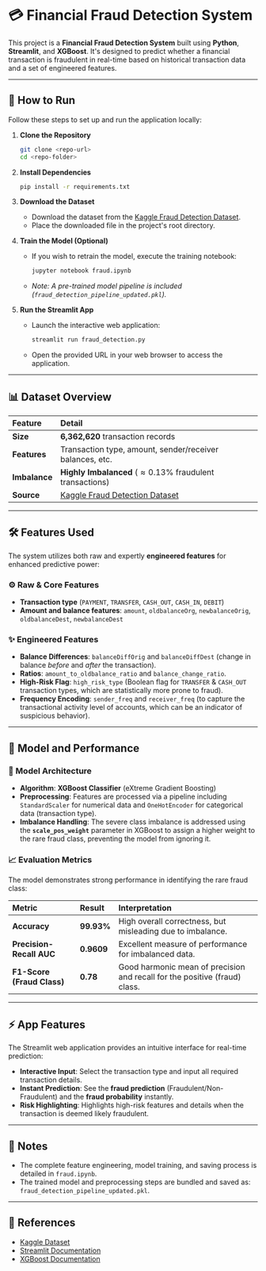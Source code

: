 # 💳 Financial Fraud Detection System

This project is a **Financial Fraud Detection System** built using **Python**, **Streamlit**, and **XGBoost**. It's designed to predict whether a financial transaction is fraudulent in real-time based on historical transaction data and a set of engineered features.

---

## 🚀 How to Run

Follow these steps to set up and run the application locally:

1.  **Clone the Repository**
    ```bash
    git clone <repo-url>
    cd <repo-folder>
    ```

2.  **Install Dependencies**
    ```bash
    pip install -r requirements.txt
    ```

3.  **Download the Dataset**
    * Download the dataset from the [Kaggle Fraud Detection Dataset](https://www.kaggle.com/datasets/amanalisiddiqui/fraud-detection-dataset?resource=download).
    * Place the downloaded file in the project's root directory.

4.  **Train the Model (Optional)**
    * If you wish to retrain the model, execute the training notebook:
        ```bash
        jupyter notebook fraud.ipynb
        ```
    * *Note: A pre-trained model pipeline is included (`fraud_detection_pipeline_updated.pkl`).*

5.  **Run the Streamlit App**
    * Launch the interactive web application:
        ```bash
        streamlit run fraud_detection.py
        ```
    * Open the provided URL in your web browser to access the application.

---

## 📊 Dataset Overview

| Feature | Detail |
| :--- | :--- |
| **Size** | **6,362,620** transaction records |
| **Features** | Transaction type, amount, sender/receiver balances, etc. |
| **Imbalance** | **Highly Imbalanced** ($\approx 0.13\%$ fraudulent transactions) |
| **Source** | [Kaggle Fraud Detection Dataset](https://www.kaggle.com/datasets/amanalisiddiqui/fraud-detection-dataset?resource=download) |

---

## 🛠 Features Used

The system utilizes both raw and expertly **engineered features** for enhanced predictive power:

### ⚙️ Raw & Core Features

* **Transaction type** (`PAYMENT`, `TRANSFER`, `CASH_OUT`, `CASH_IN`, `DEBIT`)
* **Amount and balance features**: `amount`, `oldbalanceOrg`, `newbalanceOrig`, `oldbalanceDest`, `newbalanceDest`

### ✨ Engineered Features

* **Balance Differences**: `balanceDiffOrig` and `balanceDiffDest` (change in balance *before* and *after* the transaction).
* **Ratios**: `amount_to_oldbalance_ratio` and `balance_change_ratio`.
* **High-Risk Flag**: `high_risk_type` (Boolean flag for `TRANSFER` & `CASH_OUT` transaction types, which are statistically more prone to fraud).
* **Frequency Encoding**: `sender_freq` and `receiver_freq` (to capture the transactional activity level of accounts, which can be an indicator of suspicious behavior).

---

## 🧰 Model and Performance

### 🧠 Model Architecture

* **Algorithm**: **XGBoost Classifier** (eXtreme Gradient Boosting)
* **Preprocessing**: Features are processed via a pipeline including `StandardScaler` for numerical data and `OneHotEncoder` for categorical data (transaction type).
* **Imbalance Handling**: The severe class imbalance is addressed using the **`scale_pos_weight`** parameter in XGBoost to assign a higher weight to the rare fraud class, preventing the model from ignoring it.

### 📈 Evaluation Metrics

The model demonstrates strong performance in identifying the rare fraud class:

| Metric | Result | Interpretation |
| :--- | :--- | :--- |
| **Accuracy** | **99.93%** | High overall correctness, but misleading due to imbalance. |
| **Precision-Recall AUC** | **0.9609** | Excellent measure of performance for imbalanced data. |
| **F1-Score (Fraud Class)** | **0.78** | Good harmonic mean of precision and recall for the positive (fraud) class. |

---

## ⚡ App Features

The Streamlit web application provides an intuitive interface for real-time prediction:

* **Interactive Input**: Select the transaction type and input all required transaction details.
* **Instant Prediction**: See the **fraud prediction** (Fraudulent/Non-Fraudulent) and the **fraud probability** instantly.
* **Risk Highlighting**: Highlights high-risk features and details when the transaction is deemed likely fraudulent.

---

## 📝 Notes

* The complete feature engineering, model training, and saving process is detailed in `fraud.ipynb`.
* The trained model and preprocessing steps are bundled and saved as: `fraud_detection_pipeline_updated.pkl`.

---

## 🔗 References

* [Kaggle Dataset](https://www.kaggle.com/datasets/amanalisiddiqui/fraud-detection-dataset?resource=download)
* [Streamlit Documentation](https://docs.streamlit.io/)
* [XGBoost Documentation](https://xgboost.readthedocs.io/en/latest/index.html)

